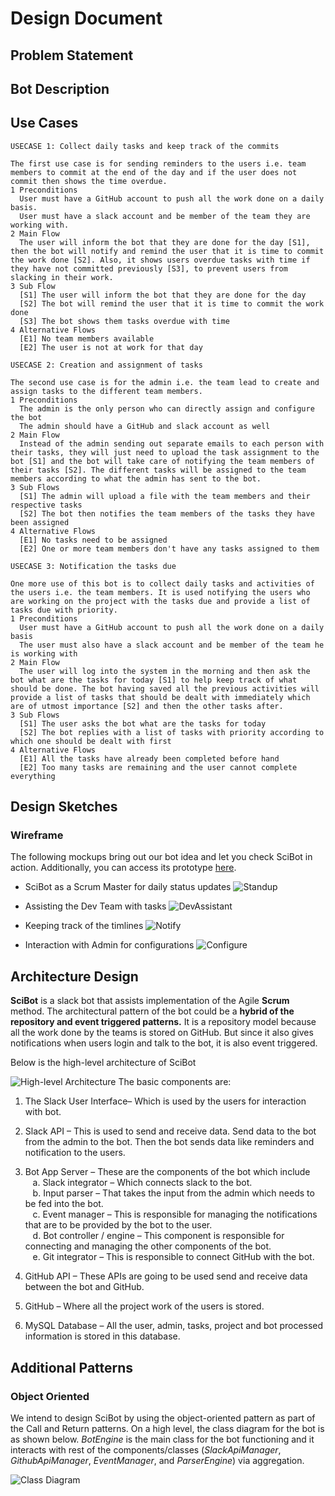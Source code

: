 # Design Document

## Problem Statement

## Bot Description

## Use Cases
```
USECASE 1: Collect daily tasks and keep track of the commits

The first use case is for sending reminders to the users i.e. team members to commit at the end of the day and if the user does not commit then shows the time overdue.
1 Preconditions
  User must have a GitHub account to push all the work done on a daily basis.
  User must have a slack account and be member of the team they are working with.
2 Main Flow
  The user will inform the bot that they are done for the day [S1], then the bot will notify and remind the user that it is time to commit the work done [S2]. Also, it shows users overdue tasks with time if they have not committed previously [S3], to prevent users from slacking in their work.
3 Sub Flow
  [S1] The user will inform the bot that they are done for the day
  [S2] The bot will remind the user that it is time to commit the work done
  [S3] The bot shows them tasks overdue with time
4 Alternative Flows
  [E1] No team members available
  [E2] The user is not at work for that day
```
```
USECASE 2: Creation and assignment of tasks

The second use case is for the admin i.e. the team lead to create and assign tasks to the different team members.
1 Preconditions
  The admin is the only person who can directly assign and configure the bot
  The admin should have a GitHub and slack account as well
2 Main Flow
  Instead of the admin sending out separate emails to each person with their tasks, they will just need to upload the task assignment to the bot [S1] and the bot will take care of notifying the team members of their tasks [S2]. The different tasks will be assigned to the team members according to what the admin has sent to the bot.
3 Sub Flows
  [S1] The admin will upload a file with the team members and their respective tasks
  [S2] The bot then notifies the team members of the tasks they have been assigned
4 Alternative Flows
  [E1] No tasks need to be assigned
  [E2] One or more team members don't have any tasks assigned to them
```
```
USECASE 3: Notification the tasks due

One more use of this bot is to collect daily tasks and activities of the users i.e. the team members. It is used notifying the users who are working on the project with the tasks due and provide a list of tasks due with priority.
1 Preconditions
  User must have a GitHub account to push all the work done on a daily basis
  The user must also have a slack account and be member of the team he is working with
2 Main Flow
  The user will log into the system in the morning and then ask the bot what are the tasks for today [S1] to help keep track of what should be done. The bot having saved all the previous activities will provide a list of tasks that should be dealt with immediately which are of utmost importance [S2] and then the other tasks after.
3 Sub Flows
  [S1] The user asks the bot what are the tasks for today
  [S2] The bot replies with a list of tasks with priority according to which one should be dealt with first
4 Alternative Flows
  [E1] All the tasks have already been completed before hand
  [E2] Too many tasks are remaining and the user cannot complete everything
```
## Design Sketches

### Wireframe  
The following mockups bring out our bot idea and let you check SciBot in action. Additionally, you can access its prototype [here](https://app.walkiebot.co/anon/2n90g-5htfz/story/daily-scrum-meeting "View prototype").

* SciBot as a Scrum Master for daily status updates
![Standup](Mockup/Standup.png?raw=true "Standup")

* Assisting the Dev Team with tasks
![DevAssistant](Mockup/DevAssistant.png?raw=true "DevAssistant")

* Keeping track of the timlines
![Notify](Mockup/Notify.png?raw=true "Notify")

* Interaction with Admin for configurations
![Configure](Mockup/Configure.png?raw=true "Configure")

## Architecture Design

**SciBot** is a slack bot that assists implementation of the Agile **Scrum** method. The architectural pattern of the bot could be a **hybrid of the repository and event triggered patterns.**
It is a repository model because all the work done by the teams is stored on GitHub. But since it also gives notifications when users login and talk to the bot, it is also event triggered.

Below is the high-level architecture of SciBot  

![High-level Architecture](ArchitectureDiagram/MainArchi.jpg?raw=true "High-level Architecture")
The basic components are:

1. The Slack User Interface– Which is used by the users for interaction with bot.

2. Slack API – This is used to send and receive data. Send data to the bot from the admin to the bot. Then the bot sends data like reminders and notification to the users.

3. Bot App Server – These are the components of the bot which include  
&nbsp;&nbsp; a. Slack integrator – Which connects slack to the bot.  
&nbsp;&nbsp; b. Input parser – That takes the input from the admin which needs to be fed into the bot.  
&nbsp;&nbsp; c. Event manager – This is responsible for managing the notifications that are to be provided by the bot to the user.  
&nbsp;&nbsp; d. Bot controller / engine – This component is responsible for connecting and managing the other components of the bot.  
&nbsp;&nbsp; e. Git integrator – This is responsible to connect GitHub with the bot.  

4. GitHub API – These APIs are going to be used send and receive data between the bot and GitHub.

5. GitHub – Where all the project work of the users is stored.

6. MySQL Database – All the user, admin, tasks, project and bot processed information is stored in this database.


## Additional Patterns

### Object Oriented  
We intend to design SciBot by using the object-oriented pattern as part of the Call and Return patterns. On a high level, the class diagram for the bot is as shown below. *BotEngine* is the main class for the bot functioning and it interacts with rest of the components/classes (*SlackApiManager*, *GithubApiManager*, *EventManager*, and *ParserEngine*) via aggregation.

![Class Diagram](ClassDiagram/ClassDiagram.jpg?raw=true "Class Diagram")
